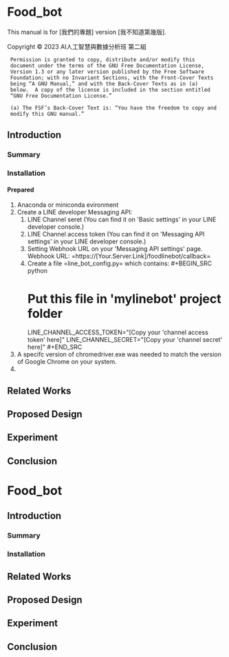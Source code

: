 # Food_bot

This manual is for [我們的專題] version [我不知道第幾版].

   Copyright © 2023 AI人工智慧與數據分析班 第二組

     Permission is granted to copy, distribute and/or modify this
     document under the terms of the GNU Free Documentation License,
     Version 1.3 or any later version published by the Free Software
     Foundation; with no Invariant Sections, with the Front-Cover Texts
     being “A GNU Manual,” and with the Back-Cover Texts as in (a)
     below.  A copy of the license is included in the section entitled
     “GNU Free Documentation License.”

     (a) The FSF’s Back-Cover Text is: “You have the freedom to copy and
     modify this GNU manual.”

## Introduction

### Summary
### Installation
#### Prepared
1. Anaconda or miniconda evironment
2. Create a LINE developer Messaging API:
   1. LINE Channel seret (You can find it on 'Basic settings' in your
      LINE developer console.)
   2. LINE Channel access token (You can find it on 'Messaging API
      settings' in your LINE developer console.)
   3. Setting Webhook URL on your 'Messaging API settings' page.
      Webhook URL: =https://[Your.Server.Link]/foodlinebot/callback=
   4. Create a file =line_bot_config.py= which contains:
      #+BEGIN_SRC python
        # Put this file in 'mylinebot' project folder
        LINE_CHANNEL_ACCESS_TOKEN="[Copy your 'channel access token' here]"
        LINE_CHANNEL_SECRET="[Copy your 'channel secret' here]"
      #+END_SRC
3. A specifc version of chromedriver.exe was needed to match the
   version of Google Chrome on your system.
4. 
## Related Works

## Proposed Design

## Experiment

## Conclusion

# Food_bot

## Introduction
### Summary
### Installation

## Related Works

## Proposed Design

## Experiment

## Conclusion
